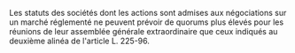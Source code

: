 Les statuts des sociétés dont les actions sont admises aux négociations sur un marché réglementé ne peuvent prévoir de quorums plus élevés pour les réunions de leur assemblée générale extraordinaire que ceux indiqués au deuxième alinéa de l'article L. 225-96.
